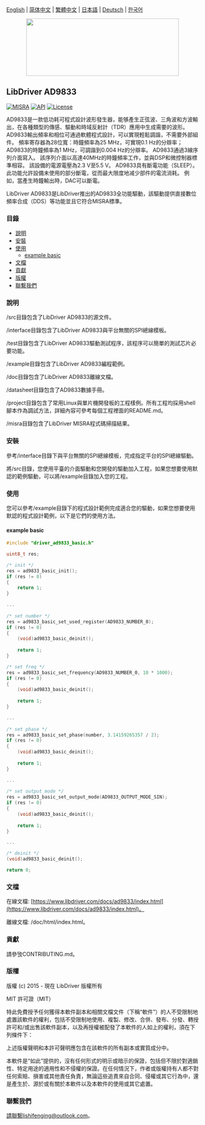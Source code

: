 [English](/README.md) | [ 简体中文](/README_zh-Hans.md) | [繁體中文](/README_zh-Hant.md) | [日本語](/README_ja.md) | [Deutsch](/README_de.md) | [한국어](/README_ko.md)

<div align=center>
<img src="/doc/image/logo.svg" width="400" height="150"/>
</div>

## LibDriver AD9833

[![MISRA](https://img.shields.io/badge/misra-compliant-brightgreen.svg)](/misra/README.md) [![API](https://img.shields.io/badge/api-reference-blue.svg)](https://www.libdriver.com/docs/ad9833/index.html) [![License](https://img.shields.io/badge/license-MIT-brightgreen.svg)](/LICENSE)

AD9833是一款低功耗可程式設計波形發生器，能够產生正弦波、三角波和方波輸出，在各種類型的傳感、驅動和時域反射計（TDR）應用中生成需要的波形。 AD9833輸出頻率和相位可通過軟體程式設計，可以實現輕鬆調諧，不需要外部組件。 頻率寄存器為28位寬：時鐘頻率為25 MHz，可實現0.1 Hz的分辯率； AD9833的時鐘頻率為1 MHz，可調諧到0.004 Hz的分辯率。 AD9833通過3線序列介面寫入。 該序列介面以高達40MHz的時鐘頻率工作，並與DSP和微控制器標準相容。 該設備的電源電壓為2.3 V至5.5 V。 AD9833具有斷電功能（SLEEP）。 此功能允許設備未使用的部分斷電，從而最大限度地减少部件的電流消耗。 例如，當產生時鐘輸出時，DAC可以斷電。

LibDriver AD9833是LibDriver推出的AD9833全功能驅動，該驅動提供直接數位頻率合成（DDS）等功能並且它符合MISRA標準。

### 目錄

  - [說明](#說明)
  - [安裝](#安裝)
  - [使用](#使用)
    - [example basic](#example-basic)
  - [文檔](#文檔)
  - [貢獻](#貢獻)
  - [版權](#版權)
  - [聯繫我們](#聯繫我們)

### 說明

/src目錄包含了LibDriver AD9833的源文件。

/interface目錄包含了LibDriver AD9833與平台無關的SPI總線模板。

/test目錄包含了LibDriver AD9833驅動測試程序，該程序可以簡單的測試芯片必要功能。

/example目錄包含了LibDriver AD9833編程範例。

/doc目錄包含了LibDriver AD9833離線文檔。

/datasheet目錄包含了AD9833數據手冊。

/project目錄包含了常用Linux與單片機開發板的工程樣例。所有工程均採用shell腳本作為調試方法，詳細內容可參考每個工程裡面的README.md。

/misra目錄包含了LibDriver MISRA程式碼掃描結果。

### 安裝

參考/interface目錄下與平台無關的SPI總線模板，完成指定平台的SPI總線驅動。

將/src目錄，您使用平臺的介面驅動和您開發的驅動加入工程，如果您想要使用默認的範例驅動，可以將/example目錄加入您的工程。

### 使用

您可以參考/example目錄下的程式設計範例完成適合您的驅動，如果您想要使用默認的程式設計範例，以下是它們的使用方法。

#### example basic

```C
#include "driver_ad9833_basic.h"

uint8_t res;

/* init */
res = ad9833_basic_init();
if (res != 0)
{
    return 1;
}

...
    
/* set number */
res = ad9833_basic_set_used_register(AD9833_NUMBER_0);
if (res != 0)
{
    (void)ad9833_basic_deinit();
    
    return 1;
}

/* set freq */
res = ad9833_basic_set_frequency(AD9833_NUMBER_0, 10 * 1000);
if (res != 0)
{
    (void)ad9833_basic_deinit();
    
    return 1;
}

...
    
/* set phase */
res = ad9833_basic_set_phase(number, 3.14159265357 / 2);
if (res != 0)
{
    (void)ad9833_basic_deinit();
    
    return 1;
}

...
    
/* set output mode */
res = ad9833_basic_set_output_mode(AD9833_OUTPUT_MODE_SIN);
if (res != 0)
{
    (void)ad9833_basic_deinit();
    
    return 1;
}

...

/* deinit */
(void)ad9833_basic_deinit();

return 0;
```

### 文檔

在線文檔: [https://www.libdriver.com/docs/ad9833/index.html](https://www.libdriver.com/docs/ad9833/index.html)。

離線文檔: /doc/html/index.html。

### 貢獻

請參攷CONTRIBUTING.md。

### 版權

版權 (c) 2015 - 現在 LibDriver 版權所有

MIT 許可證（MIT）

特此免費授予任何獲得本軟件副本和相關文檔文件（下稱“軟件”）的人不受限制地處置該軟件的權利，包括不受限制地使用、複製、修改、合併、發布、分發、轉授許可和/或出售該軟件副本，以及再授權被配發了本軟件的人如上的權利，須在下列條件下：

上述版權聲明和本許可聲明應包含在該軟件的所有副本或實質成分中。

本軟件是“如此”提供的，沒有任何形式的明示或暗示的保證，包括但不限於對適銷性、特定用途的適用性和不侵權的保證。在任何情況下，作者或版權持有人都不對任何索賠、損害或其他責任負責，無論這些追責來自合同、侵權或其它行為中，還是產生於、源於或有關於本軟件以及本軟件的使用或其它處置。

### 聯繫我們

請聯繫lishifenging@outlook.com。

